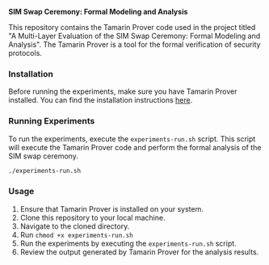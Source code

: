 **SIM Swap Ceremony: Formal Modeling and Analysis**

This repository contains the Tamarin Prover code used in the project titled "A Multi-Layer Evaluation of the SIM Swap Ceremony: Formal Modeling and Analysis". The Tamarin Prover is a tool for the formal verification of security protocols.

### Installation

Before running the experiments, make sure you have Tamarin Prover installed. You can find the installation instructions [here](https://tamarin-prover.com/manual/master/book/002_installation.html).

### Running Experiments

To run the experiments, execute the `experiments-run.sh` script. This script will execute the Tamarin Prover code and perform the formal analysis of the SIM swap ceremony.

```bash
./experiments-run.sh
```

### Usage

1. Ensure that Tamarin Prover is installed on your system.
2. Clone this repository to your local machine.
3. Navigate to the cloned directory.
4. Run ```chmod +x experiments-run.sh```
5. Run the experiments by executing the `experiments-run.sh` script.
6. Review the output generated by Tamarin Prover for the analysis results.

